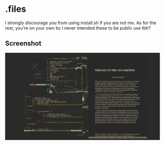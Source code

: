 # .files

I strongly discourage you from using install.sh if you are not me.
As for the rest, you're on your own bc I never intended these to be public use tbh?

## Screenshot
<img src="scrot.png" style="width:600px;">
